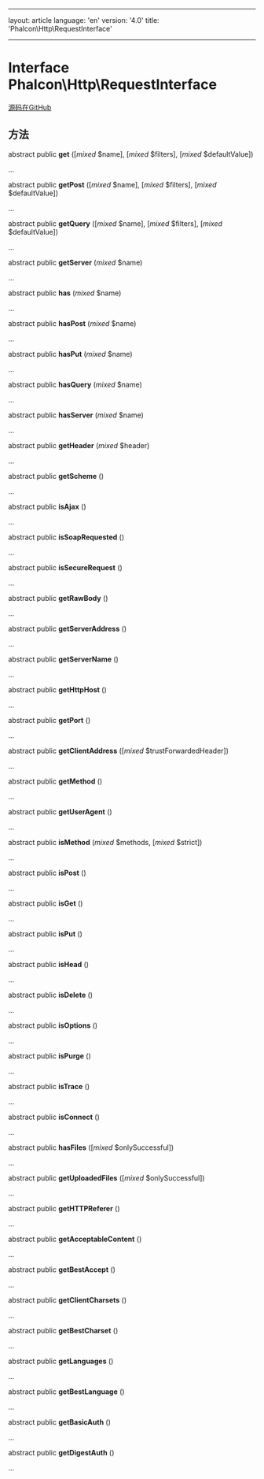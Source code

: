 * * *

layout: article language: 'en' version: '4.0' title: 'Phalcon\Http\RequestInterface'

* * *

# Interface **Phalcon\Http\RequestInterface**

<a href="https://github.com/phalcon/cphalcon/tree/v4.0.0/phalcon/http/requestinterface.zep" class="btn btn-default btn-sm">源码在GitHub</a>

## 方法

abstract public **get** ([*mixed* $name], [*mixed* $filters], [*mixed* $defaultValue])

...

abstract public **getPost** ([*mixed* $name], [*mixed* $filters], [*mixed* $defaultValue])

...

abstract public **getQuery** ([*mixed* $name], [*mixed* $filters], [*mixed* $defaultValue])

...

abstract public **getServer** (*mixed* $name)

...

abstract public **has** (*mixed* $name)

...

abstract public **hasPost** (*mixed* $name)

...

abstract public **hasPut** (*mixed* $name)

...

abstract public **hasQuery** (*mixed* $name)

...

abstract public **hasServer** (*mixed* $name)

...

abstract public **getHeader** (*mixed* $header)

...

abstract public **getScheme** ()

...

abstract public **isAjax** ()

...

abstract public **isSoapRequested** ()

...

abstract public **isSecureRequest** ()

...

abstract public **getRawBody** ()

...

abstract public **getServerAddress** ()

...

abstract public **getServerName** ()

...

abstract public **getHttpHost** ()

...

abstract public **getPort** ()

...

abstract public **getClientAddress** ([*mixed* $trustForwardedHeader])

...

abstract public **getMethod** ()

...

abstract public **getUserAgent** ()

...

abstract public **isMethod** (*mixed* $methods, [*mixed* $strict])

...

abstract public **isPost** ()

...

abstract public **isGet** ()

...

abstract public **isPut** ()

...

abstract public **isHead** ()

...

abstract public **isDelete** ()

...

abstract public **isOptions** ()

...

abstract public **isPurge** ()

...

abstract public **isTrace** ()

...

abstract public **isConnect** ()

...

abstract public **hasFiles** ([*mixed* $onlySuccessful])

...

abstract public **getUploadedFiles** ([*mixed* $onlySuccessful])

...

abstract public **getHTTPReferer** ()

...

abstract public **getAcceptableContent** ()

...

abstract public **getBestAccept** ()

...

abstract public **getClientCharsets** ()

...

abstract public **getBestCharset** ()

...

abstract public **getLanguages** ()

...

abstract public **getBestLanguage** ()

...

abstract public **getBasicAuth** ()

...

abstract public **getDigestAuth** ()

...